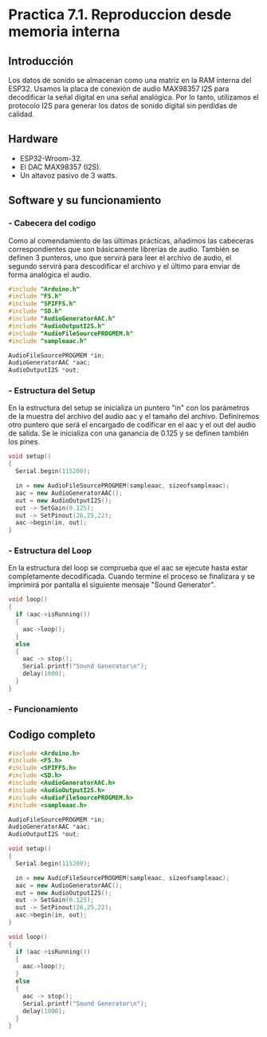 # Practica 7.1. Reproduccion desde memoria interna
## **Introducción**
Los datos de sonido se almacenan como una matriz en la RAM interna del ESP32. Usamos la placa de conexión de audio MAX98357 I2S para decodificar la señal digital en una señal analógica. Por lo tanto, utilizamos el protocolo I2S para generar los datos de sonido digital sin perdidas de calidad.
## **Hardware**
* ESP32-Wroom-32.
* El DAC MAX98357 (I2S).
* Un altavoz pasivo de 3 watts.
## **Software y su funcionamiento**
### **- Cabecera del codigo**
Como al comendamiento de las últimas prácticas, añadimos las cabeceras correspondientes que son básicamente librerías de audio. También se definen 3 punteros, uno que servirá para leer el archivo de audio, el segundo servirá para descodificar el archivo y el último para enviar de forma analógica el audio.
```cpp
#include "Arduino.h"
#include "FS.h"
#include "SPIFFS.h"
#include "SD.h"
#include "AudioGeneratorAAC.h"
#include "AudioOutputI2S.h"
#include "AudioFileSourcePROGMEM.h"
#include "sampleaac.h"

AudioFileSourcePROGMEM *in;
AudioGeneratorAAC *aac;
AudioOutputI2S *out;
```
### **- Estructura del Setup**
En la estructura del setup se inicializa un puntero "in" con los parámetros de la muestra del archivo del audio aac y el tamaño del archivo. Definiremos otro puntero que será el encargado de codificar en el aac y el out del audio de salida. Se le inicializa con una ganancia de 0.125 y se definen también los pines.
```cpp
void setup()
{
  Serial.begin(115200);

  in = new AudioFileSourcePROGMEM(sampleaac, sizeofsampleaac);
  aac = new AudioGeneratorAAC();
  out = new AudioOutputI2S();
  out -> SetGain(0.125);
  out -> SetPinout(26,25,22);
  aac->begin(in, out);
}
```
### **- Estructura del Loop**
En la estructura del loop se comprueba que el aac se ejecute hasta estar completamente decodificada. Cuando termine el proceso se finalizara y se imprimirá por pantalla el siguiente mensaje "Sound Generator".
```cpp
void loop()
{
  if (aac->isRunning()) 
  {
    aac->loop();
  } 
  else 
  {
    aac -> stop();
    Serial.printf("Sound Generator\n");
    delay(1000);
  }
}
```
### **- Funcionamiento**

## **Codigo completo**
```cpp
#include <Arduino.h>
#include <FS.h>
#include <SPIFFS.h>
#include <SD.h>
#include <AudioGeneratorAAC.h>
#include <AudioOutputI2S.h>
#include <AudioFileSourcePROGMEM.h>
#include <sampleaac.h>

AudioFileSourcePROGMEM *in;
AudioGeneratorAAC *aac;
AudioOutputI2S *out;

void setup()
{
  Serial.begin(115200);

  in = new AudioFileSourcePROGMEM(sampleaac, sizeofsampleaac);
  aac = new AudioGeneratorAAC();
  out = new AudioOutputI2S();
  out -> SetGain(0.125);
  out -> SetPinout(26,25,22);
  aac->begin(in, out);
}

void loop()
{
  if (aac->isRunning()) 
  {
    aac->loop();
  } 
  else 
  {
    aac -> stop();
    Serial.printf("Sound Generator\n");
    delay(1000);
  }
}
```